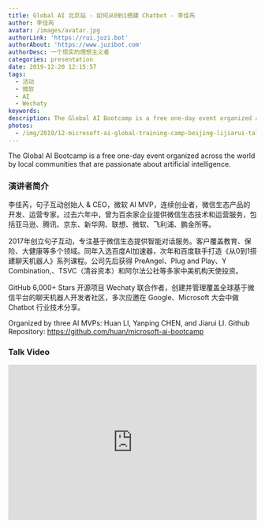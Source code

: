 ```yaml
---
title: Global AI 北京站 - 如何从0到1搭建 Chatbot - 李佳芮
author: 李佳芮
avatar: /images/avatar.jpg
authorLink: 'https://rui.juzi.bot'
authorAbout: 'https://www.juzibot.com'
authorDesc: 一个现实的理想主义者
categories: presentation
date: 2019-12-20 12:15:57
tags: 
  - 活动
  - 微软
  - AI
  - Wechaty
keywords:
description: The Global AI Bootcamp is a free one-day event organized across the world by local communities that are passionate about artificial intelligence. 李佳芮，句子互动创始人 & CEO，微软 AI MVP，连续创业者，微信生态产品的开发、运营专家。过去六年中，曾为百余家企业提供微信生态技术和运营服务，包括亚马逊、腾讯、京东、新华网、联想、微软、飞利浦、鹏金所等。 
photos:
  - /img/2019/12-microsoft-ai-global-training-camp-beijing-lijiarui-talk/lijiarui.png
---
```


The Global AI Bootcamp is a free one-day event organized across the world by local communities that are passionate about artificial intelligence.

### 演讲者简介

李佳芮，句子互动创始人 & CEO，微软 AI MVP，连续创业者，微信生态产品的开发、运营专家。过去六年中，曾为百余家企业提供微信生态技术和运营服务，包括亚马逊、腾讯、京东、新华网、联想、微软、飞利浦、鹏金所等。

2017年创立句子互动，专注基于微信生态提供智能对话服务。客户覆盖教育、保险、大健康等多个领域。同年入选百度AI加速器，次年和百度联手打造《从0到1搭建聊天机器人》系列课程。公司先后获得 PreAngel、Plug and Play、Y Combination,、TSVC（清谷资本）和阿尔法公社等多家中美机构天使投资。

GitHub 6,000+ Stars 开源项目 Wechaty 联合作者，创建并管理覆盖全球基于微信平台的聊天机器人开发者社区，多次应邀在 Google、Microsoft 大会中做 Chatbot 行业技术分享。

Organized by three AI MVPs: Huan LI, Yanping CHEN, and Jiarui LI.
Github Repository: <https://github.com/huan/microsoft-ai-bootcamp>

### Talk Video

<div class="video-container" style="
    position: relative;
    padding-bottom:56.25%;
    padding-top:30px;
    height:0;
    overflow:hidden;
">
<iframe width="560" height="315" src="https://www.youtube.com/embed/bdq8VNuHvVo" frameborder="0" allowfullscreen="" style="
    position: absolute;
    top:0;
    left:0;
    width:100%;
    height:100%;
"></iframe></div>

